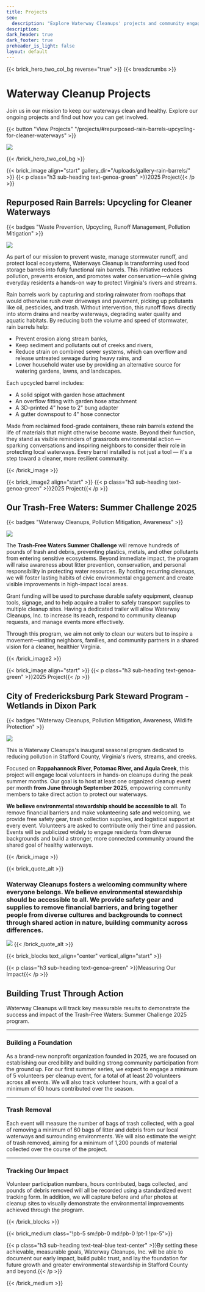 ```yaml
---
title: Projects
seo:
  description: "Explore Waterway Cleanups' projects and community engagement. Track volunteer impact, trash removed, and hours served to help restore and protect local Virginia waterways."
description: 
dark_header: true
dark_footer: true
preheader_is_light: false
layout: default
---
```


{{< brick_hero_two_col_bg reverse="true" >}}
{{< breadcrumbs >}}

# Waterway Cleanup Projects

Join us in our mission to keep our waterways clean and healthy. Explore our ongoing projects and find out how you can get involved.

{{< button "View Projects" "/projects/#repurposed-rain-barrels-upcycling-for-cleaner-waterways" >}}

![](/uploads/waterway-cleanups/virginia-waterway-cleanups-crew.jpg)

{{< /brick_hero_two_col_bg >}}

{{< brick_image align="start" gallery_dir="/uploads/gallery-rain-barrels/" >}}
{{< p class="h3 sub-heading text-genoa-green" >}}2025 Project{{< /p >}}

## Repurposed Rain Barrels: Upcycling for Cleaner Waterways

{{< badges "Waste Prevention, Upcycling, Runoff Management, Pollution Mitigation" >}}

![](/uploads/waterway-cleanups/waterway-cleanups-virginia-rain-barrels-1.jpg)

As part of our mission to prevent waste, manage stormwater runoff, and protect local ecosystems, Waterways Cleanup is transforming used food storage barrels into fully functional rain barrels. This initiative reduces pollution, prevents erosion, and promotes water conservation—while giving everyday residents a hands-on way to protect Virginia's rivers and streams.

Rain barrels work by capturing and storing rainwater from rooftops that would otherwise rush over driveways and pavement, picking up pollutants like oil, pesticides, and trash. Without intervention, this runoff flows directly into storm drains and nearby waterways, degrading water quality and aquatic habitats. By reducing both the volume and speed of stormwater, rain barrels help:

- Prevent erosion along stream banks,
- Keep sediment and pollutants out of creeks and rivers,
- Reduce strain on combined sewer systems, which can overflow and release untreated sewage during heavy rains, and
- Lower household water use by providing an alternative source for watering gardens, lawns, and landscapes.

Each upcycled barrel includes:

- A solid spigot with garden hose attachment
- An overflow fitting with garden hose attachment
- A 3D-printed 4" hose to 2" bung adapter
- A gutter downspout to 4" hose connector

Made from reclaimed food-grade containers, these rain barrels extend the life of materials that might otherwise become waste. Beyond their function, they stand as visible reminders of grassroots environmental action — sparking conversations and inspiring neighbors to consider their role in protecting local waterways. Every barrel installed is not just a tool — it's a step toward a cleaner, more resilient community.

{{< /brick_image >}}

{{< brick_image2 align="start" >}}
{{< p class="h3 sub-heading text-genoa-green" >}}2025 Project{{< /p >}}

## Our Trash-Free Waters: Summer Challenge 2025

{{< badges "Waterway Cleanups, Pollution Mitigation, Awareness" >}}

![](/uploads/waterway-cleanups/rappahannock-river-cleanup-sunset.jpg)

The <strong>Trash-Free Waters Summer Challenge</strong> will remove hundreds of pounds of trash and debris, preventing plastics, metals, and other pollutants from entering sensitive ecosystems. Beyond immediate impact, the program will raise awareness about litter prevention, conservation, and personal responsibility in protecting water resources. By hosting recurring cleanups, we will foster lasting habits of civic environmental engagement and create visible improvements in high-impact local areas.

Grant funding will be used to purchase durable safety equipment, cleanup tools, signage, and to help acquire a trailer to safely transport supplies to multiple cleanup sites. Having a dedicated trailer will allow Waterway Cleanups, Inc. to increase its reach, respond to community cleanup requests, and manage events more effectively.

Through this program, we aim not only to clean our waters but to inspire a movement—uniting neighbors, families, and community partners in a shared vision for a cleaner, healthier Virginia.


{{< /brick_image2 >}}

{{< brick_image align="start" >}}
{{< p class="h3 sub-heading text-genoa-green" >}}2025 Project{{< /p >}}

## City of Fredericksburg Park Steward Program - Wetlands in Dixon Park

{{< badges "Waterway Cleanups, Pollution Mitigation, Awareness, Wildlife Protection" >}}

![](/uploads/waterway-cleanups/fredericksburg-va-park-steward-program-wetlands-in-dixcon-park-waterway-cleanups-virginia.jpg)

This is Waterway Cleanups's inaugural seasonal program dedicated to reducing pollution in Stafford County, Virginia's rivers, streams, and creeks. 

Focused on <strong>Rappahannock River, Potomac River, and Aquia Creek</strong>, this project will engage local volunteers in hands-on cleanups during the peak summer months. Our goal is to host at least one organized cleanup event per month <strong>from June through September 2025</strong>, empowering community members to take direct action to protect our waterways.

<strong>We believe environmental stewardship should be accessible to all</strong>. To remove financial barriers and make volunteering safe and welcoming, we provide free safety gear, trash collection supplies, and logistical support at every event. Volunteers are asked to contribute only their time and passion. Events will be publicized widely to engage residents from diverse backgrounds and build a stronger, more connected community around the shared goal of healthy waterways.

{{< /brick_image >}}

{{< brick_quote_alt >}}

### Waterway Cleanups fosters a welcoming community where everyone belongs. We believe environmental stewardship should be accessible to all. We provide safety gear and supplies to remove financial barriers, and bring together people from diverse cultures and backgrounds to connect through shared action in nature, building community across differences.

![](/uploads/waterway-cleanups/green-background-alt-2x.png)
{{< /brick_quote_alt >}}


{{< brick_blocks text_align="center" vertical_align="start" >}}

{{< p class="h3 sub-heading text-genoa-green" >}}Measuring Our Impact{{< /p >}}

## Building Trust Through Action

Waterway Cleanups will track key measurable results to demonstrate the success and impact of the Trash-Free Waters: Summer Challenge 2025 program.

---

### Building a Foundation

As a brand-new nonprofit organization founded in 2025, we are focused on establishing our credibility and building strong community participation from the ground up. For our first summer series, we expect to engage a minimum of 5 volunteers per cleanup event, for a total of at least 20 volunteers across all events. We will also track volunteer hours, with a goal of a minimum of 60 hours contributed over the season.

---

### Trash Removal

Each event will measure the number of bags of trash collected, with a goal of removing a minimum of 60 bags of litter and debris from our local waterways and surrounding environments. We will also estimate the weight of trash removed, aiming for a minimum of 1,200 pounds of material collected over the course of the project.

---

### Tracking Our Impact

Volunteer participation numbers, hours contributed, bags collected, and pounds of debris removed will all be recorded using a standardized event tracking form. In addition, we will capture before and after photos at cleanup sites to visually demonstrate the environmental improvements achieved through the program.

{{< /brick_blocks >}}

{{< brick_medium class="!pb-5 sm:!pb-0 md:!pb-0 !pt-1 !px-5">}}

{{< p class="h3 sub-heading text-teal-blue text-center" >}}By setting these achievable, measurable goals, Waterway Cleanups, Inc. will be able to document our early impact, build public trust, and lay the foundation for future growth and greater environmental stewardship in Stafford County and beyond.{{< /p >}}

{{< /brick_medium >}}

